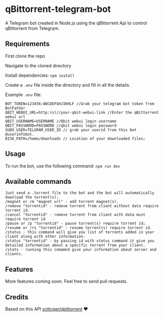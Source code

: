 # qBittorrent-telegram-bot

A Telegram bot created in Node.js using the qBittorrent Api to control qBittorrent from Telegram.

## Requirements

First clone the repo

Navigate to the cloned directory

Install dependencies: `npm install`

Create a `.env` file inside the directory and fill in all the details.

Example `.env` file:

```
BOT_TOKEN=123456:ABCDEFGHJIKHLF //Grab your telegram bot token from BotFather
QBIT_WEBUI_URL=http:(s)//your-qbit-webui-link //Enter the qBittorrent webui url
QBIT_USERNAME=USERNAME //Qbit webui login username
QBIT_PASSWORD=PASSWORD //qbit webui login password
SUDO_USER=TELGRAM_USER_ID // grab your userid from this bot @userinfobot.
DISK_PATH=/home/downloads // Location of your downloaded files;
```

## Usage

To run the bot, use the following command: `npm run dev`

## Available commands

```
Just send a .torrent file to the bot and the bot will automatically download the torrent(s);
/magnet or /m "magnet url" - add torrent magnet(s).
/remove "torrentid" - remove torrent from client without data require torrent id.
/cancel "torrentid" - remove torrent from client with data must require torrent id
/pause or /p "torrentid" - pause torrent(s) require torrent id;
/resume or /rs "torrentid" - resume torrent(s) require torrent id.
/status - this command will give you list of torrents added in your client along with other information.
/status "torrentid" - by passing id with status command it give you detailed information about a specific torrent from your client.
/stats - running this comamnd give your information about server and clients.

```

## Features

More features coming soon. Feel free to send pull requests.

## Credits

Based on this API [scttcper/qbittorrent](https://github.com/scttcper/qbittorrent) ❤️
